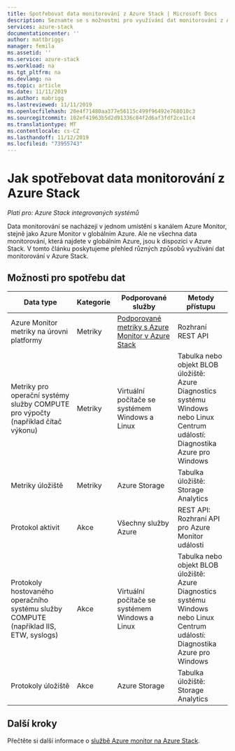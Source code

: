 ```yaml
---
title: Spotřebovat data monitorování z Azure Stack | Microsoft Docs
description: Seznamte se s možnostmi pro využívání dat monitorování z Azure Stack.
services: azure-stack
documentationcenter: ''
author: mattbriggs
manager: femila
ms.assetid: ''
ms.service: azure-stack
ms.workload: na
ms.tgt_pltfrm: na
ms.devlang: na
ms.topic: article
ms.date: 11/11/2019
ms.author: mabrigg
ms.lastreviewed: 11/11/2019
ms.openlocfilehash: 20e4f71480aa377e56115c499f96492e768010c3
ms.sourcegitcommit: 102ef41963b5d2d91336c84f2d6af3fdf2ce11c4
ms.translationtype: MT
ms.contentlocale: cs-CZ
ms.lasthandoff: 11/12/2019
ms.locfileid: "73955743"
---
```

# <a name="how-to-consume-monitoring-data-from-azure-stack"></a>Jak spotřebovat data monitorování z Azure Stack

*Platí pro: Azure Stack integrovaných systémů*

Data monitorování se nacházejí v jednom umístění s kanálem Azure Monitor, stejně jako Azure Monitor v globálním Azure. Ale ne všechna data monitorování, která najdete v globálním Azure, jsou k dispozici v Azure Stack. V tomto článku poskytujeme přehled různých způsobů využívání dat monitorování v Azure Stack.
 
## <a name="options-for-data-consumption"></a>Možnosti pro spotřebu dat

| Data type | Kategorie | Podporované služby | Metody přístupu |
|-------------------------------------------------------------|----------|------------------------------------------------------------------------|----------------------------------------------------------------------------------------------------|
| Azure Monitor metriky na úrovni platformy | Metriky | [Podporované metriky s Azure Monitor v Azure Stack](azure-stack-metrics-supported.md) | Rozhraní REST API |
| Metriky pro operační systémy služby COMPUTE pro výpočty (například čítač výkonu) | Metriky | Virtuální počítače se systémem Windows a Linux | Tabulka nebo objekt BLOB úložiště:<br>Azure Diagnostics systému Windows nebo Linux <br>Centrum událostí:<br>Diagnostika Azure pro Windows |
| Metriky úložiště | Metriky | Azure Storage | Tabulka úložiště:<br>Storage Analytics |
| Protokol aktivit | Akce | Všechny služby Azure | REST API:<br>Rozhraní API pro Azure Monitor události |
| Protokoly hostovaného operačního systému služby COMPUTE (například IIS, ETW, syslogs) | Akce | Virtuální počítače se systémem Windows a Linux | Tabulka nebo objekt BLOB úložiště:<br>Azure Diagnostics systému Windows nebo Linux <br>Centrum událostí:<br>Diagnostika Azure pro Windows |
| Protokoly úložiště | Akce | Azure Storage | Tabulka úložiště:<br>Storage Analytics |

## <a name="next-steps"></a>Další kroky

Přečtěte si další informace o [službě Azure monitor na Azure Stack](azure-stack-metrics-azure-data.md).

